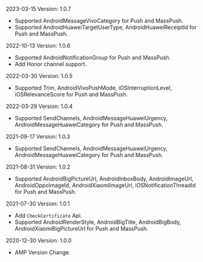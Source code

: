 2023-03-15 Version: 1.0.7
- Supported AndroidMessageVivoCategory for Push and MassPush.
- Supported AndroidHuaweiTargetUserType, AndroidHuaweiReceiptId for Push and MassPush.

2022-10-13 Version: 1.0.6
- Supported AndroidNotificationGroup for Push and MassPush.
- Add Honor channel support.

2022-03-30 Version: 1.0.5
- Supported Trim, AndroidVivoPushMode, iOSInterruptionLevel, iOSRelevanceScore for Push and MassPush.

2022-03-29 Version: 1.0.4
- Supported SendChannels, AndroidMessageHuaweiUrgency, AndroidMessageHuaweiCategory for Push and MassPush.

2021-09-17 Version: 1.0.3
- Supported SendChannels, AndroidMessageHuaweiUrgency, AndroidMessageHuaweiCategory for Push and MassPush.

2021-08-31 Version: 1.0.2
- Supported AndroidBigPictureUrl, AndroidInboxBody, AndroidImageUrl, AndroidOppoImageId, AndroidXiaomiImageUrl, iOSNotificationThreadId for Push and MassPush.

2021-07-30 Version: 1.0.1
- Add `CheckCertificate` Api.
- Supported AndroidRenderStyle, AndroidBigTitle, AndroidBigBody, AndroidXiaomiBigPictureUrl for Push and MassPush.

2020-12-30 Version: 1.0.0
- AMP Version Change.

